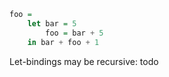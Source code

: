
```haskell
foo = 
    let bar = 5 
        foo = bar + 5
    in bar + foo + 1 
```

Let-bindings may be recursive: todo